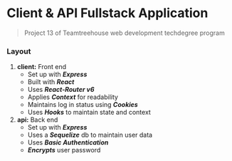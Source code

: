 # Client & API Fullstack Application

> Project 13 of Teamtreehouse web development techdegree program

### Layout

1. **client:** Front end
   - Set up with _**Express**_
   - Built with _**React**_
   - Uses _**React-Router v6**_
   - Applies _**Context**_ for readability
   - Maintains log in status using _**Cookies**_
   - Uses _**Hooks**_ to maintain state and context
1. **api:** Back end
   - Set up with _**Express**_
   - Uses a _**Sequelize**_ db to maintain user data
   - Uses _**Basic Authentication**_
   - _**Encrypts**_ user password
